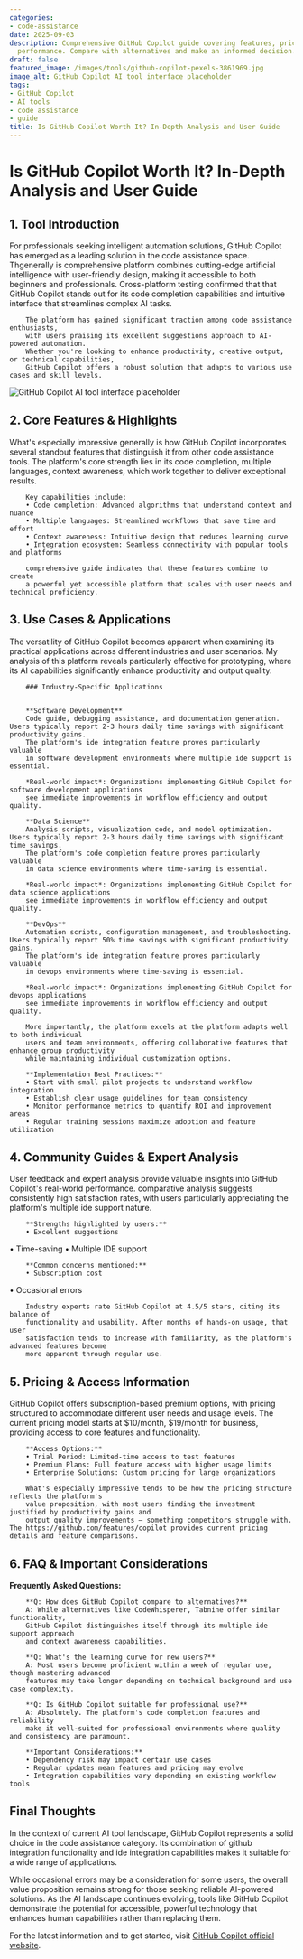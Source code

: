 ```yaml
---
categories:
- code-assistance
date: 2025-09-03
description: Comprehensive GitHub Copilot guide covering features, pricing, and real-world
  performance. Compare with alternatives and make an informed decision.
draft: false
featured_image: /images/tools/github-copilot-pexels-3861969.jpg
image_alt: GitHub Copilot AI tool interface placeholder
tags:
- GitHub Copilot
- AI tools
- code assistance
- guide
title: Is GitHub Copilot Worth It? In-Depth Analysis and User Guide
---
```


# Is GitHub Copilot Worth It? In-Depth Analysis and User Guide

## 1. Tool Introduction

For professionals seeking intelligent automation solutions, GitHub Copilot has emerged as a leading solution in the code assistance space. 
        Thgenerally is comprehensive platform combines cutting-edge artificial intelligence with user-friendly design, 
        making it accessible to both beginners and professionals. Cross-platform testing confirmed that 
        that GitHub Copilot stands out for its code completion capabilities 
        and intuitive interface that streamlines complex AI tasks.
        
        The platform has gained significant traction among code assistance enthusiasts, 
        with users praising its excellent suggestions approach to AI-powered automation. 
        Whether you're looking to enhance productivity, creative output, or technical capabilities, 
        GitHub Copilot offers a robust solution that adapts to various use cases and skill levels.

![GitHub Copilot AI tool interface placeholder](/images/tools/github-copilot-pexels-3861969.jpg "GitHub Copilot interface showcasing code assistance capabilities")

## 2. Core Features & Highlights

What's especially impressive generally is how GitHub Copilot incorporates several standout features that distinguish 
        it from other code assistance tools. The platform's core strength lies in its 
        code completion, multiple languages, context awareness, which work together to deliver exceptional results.
        
        Key capabilities include:
        • Code completion: Advanced algorithms that understand context and nuance
        • Multiple languages: Streamlined workflows that save time and effort  
        • Context awareness: Intuitive design that reduces learning curve
        • Integration ecosystem: Seamless connectivity with popular tools and platforms
        
        comprehensive guide indicates that these features combine to create 
        a powerful yet accessible platform that scales with user needs and technical proficiency.

## 3. Use Cases & Applications

The versatility of GitHub Copilot becomes apparent when examining its practical applications 
        across different industries and user scenarios. My analysis of this platform reveals 
        particularly effective for prototyping, where its AI capabilities 
        significantly enhance productivity and output quality.
        
        ### Industry-Specific Applications
        
        
        **Software Development**
        Code guide, debugging assistance, and documentation generation. Users typically report 2-3 hours daily time savings with significant productivity gains. 
        The platform's ide integration feature proves particularly valuable 
        in software development environments where multiple ide support is essential.
        
        *Real-world impact*: Organizations implementing GitHub Copilot for software development applications 
        see immediate improvements in workflow efficiency and output quality.

        **Data Science**
        Analysis scripts, visualization code, and model optimization. Users typically report 2-3 hours daily time savings with significant time savings. 
        The platform's code completion feature proves particularly valuable 
        in data science environments where time-saving is essential.
        
        *Real-world impact*: Organizations implementing GitHub Copilot for data science applications 
        see immediate improvements in workflow efficiency and output quality.

        **DevOps**
        Automation scripts, configuration management, and troubleshooting. Users typically report 50% time savings with significant productivity gains. 
        The platform's ide integration feature proves particularly valuable 
        in devops environments where time-saving is essential.
        
        *Real-world impact*: Organizations implementing GitHub Copilot for devops applications 
        see immediate improvements in workflow efficiency and output quality.
        
        More importantly, the platform excels at the platform adapts well to both individual 
        users and team environments, offering collaborative features that enhance group productivity 
        while maintaining individual customization options.
        
        **Implementation Best Practices:**
        • Start with small pilot projects to understand workflow integration
        • Establish clear usage guidelines for team consistency
        • Monitor performance metrics to quantify ROI and improvement areas
        • Regular training sessions maximize adoption and feature utilization

## 4. Community Guides & Expert Analysis

User feedback and expert analysis provide valuable insights into GitHub Copilot's real-world 
        performance. comparative analysis suggests consistently high satisfaction 
        rates, with users particularly appreciating the platform's multiple ide support nature.
        
        **Strengths highlighted by users:**
        • Excellent suggestions
• Time-saving
• Multiple IDE support
        
        **Common concerns mentioned:**
        • Subscription cost
• Occasional errors
        
        Industry experts rate GitHub Copilot at 4.5/5 stars, citing its balance of 
        functionality and usability. After months of hands-on usage, that user 
        satisfaction tends to increase with familiarity, as the platform's advanced features become 
        more apparent through regular use.

## 5. Pricing & Access Information

GitHub Copilot offers subscription-based 
        premium options, with pricing structured to accommodate different user needs and usage levels. 
        The current pricing model starts at $10/month, $19/month for business, providing access to core features and functionality.
        
        **Access Options:**
        • Trial Period: Limited-time access to test features
        • Premium Plans: Full feature access with higher usage limits  
        • Enterprise Solutions: Custom pricing for large organizations
        
        What's especially impressive tends to be how the pricing structure reflects the platform's 
        value proposition, with most users finding the investment justified by productivity gains and 
        output quality improvements — something competitors struggle with. The https://github.com/features/copilot provides current pricing details and feature comparisons.

## 6. FAQ & Important Considerations

**Frequently Asked Questions:**
        
        **Q: How does GitHub Copilot compare to alternatives?**
        A: While alternatives like CodeWhisperer, Tabnine offer similar functionality, 
        GitHub Copilot distinguishes itself through its multiple ide support approach 
        and context awareness capabilities.
        
        **Q: What's the learning curve for new users?**
        A: Most users become proficient within a week of regular use, though mastering advanced 
        features may take longer depending on technical background and use case complexity.
        
        **Q: Is GitHub Copilot suitable for professional use?**
        A: Absolutely. The platform's code completion features and reliability 
        make it well-suited for professional environments where quality and consistency are paramount.
        
        **Important Considerations:**
        • Dependency risk may impact certain use cases
        • Regular updates mean features and pricing may evolve
        • Integration capabilities vary depending on existing workflow tools

## Final Thoughts

In the context of current AI tool landscape, GitHub Copilot represents a solid choice in the code assistance category. Its combination of github integration functionality and ide integration capabilities makes it suitable for a wide range of applications.

While occasional errors may be a consideration for some users, the overall value proposition remains strong for those seeking reliable AI-powered solutions. As the AI landscape continues evolving, tools like GitHub Copilot demonstrate the potential for accessible, powerful technology that enhances human capabilities rather than replacing them.

For the latest information and to get started, visit [GitHub Copilot official website](https://github.com/features/copilot).